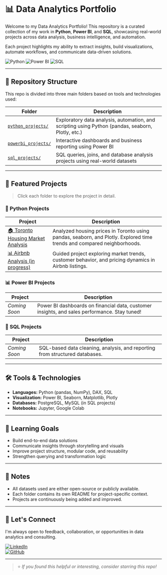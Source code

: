 # 📊 Data Analytics Portfolio

Welcome to my Data Analytics Portfolio! This repository is a curated collection of my work in **Python**, **Power BI**, and **SQL**, showcasing real-world projects across data analysis, business intelligence, and automation.

Each project highlights my ability to extract insights, build visualizations, automate workflows, and communicate data-driven solutions.

![Python](https://img.shields.io/badge/Python-Developer-informational?style=flat&logo=python&logoColor=white&color=blue)
![Power BI](https://img.shields.io/badge/Power%20BI-Analyst-yellow?logo=powerbi&logoColor=black)
![SQL](https://img.shields.io/badge/SQL-Querying-blueviolet?logo=postgresql)

---

## 📁 Repository Structure

This repo is divided into three main folders based on tools and technologies used:

| Folder | Description |
|--------|-------------|
| [`python_projects/`](./python_projects) | Exploratory data analysis, automation, and scripting using Python (pandas, seaborn, Plotly, etc.) |
| [`powerbi_projects/`](./powerbi_projects) | Interactive dashboards and business reporting using Power BI |
| [`sql_projects/`](./sql_projects) | SQL queries, joins, and database analysis projects using real-world datasets |

---

## 🚀 Featured Projects

> Click each folder to explore the project in detail.

### 🐍 Python Projects
| Project | Description |
|--------|-------------|
| [🏠 Toronto Housing Market Analysis](./python_projects/Toronto_Housing_Market_Analysis) | Analyzed housing prices in Toronto using pandas, seaborn, and Plotly. Explored time trends and compared neighborhoods. |
| [📊 Airbnb Analysis (in progress)](./python_projects/Airbnb_analysis) | Guided project exploring market trends, customer behavior, and pricing dynamics in Airbnb listings. |

### 📊 Power BI Projects
| Project | Description |
|--------|-------------|
| _Coming Soon_ | Power BI dashboards on financial data, customer insights, and sales performance. Stay tuned! |

### 🧩 SQL Projects
| Project | Description |
|--------|-------------|
| _Coming Soon_ | SQL-based data cleaning, analysis, and reporting from structured databases. |

---

## 🛠️ Tools & Technologies

- **Languages:** Python (pandas, NumPy), DAX, SQL
- **Visualization:** Power BI, Seaborn, Matplotlib, Plotly
- **Databases:** PostgreSQL, MySQL (in SQL projects)
- **Notebooks:** Jupyter, Google Colab

---

## 🎯 Learning Goals

- Build end-to-end data solutions
- Communicate insights through storytelling and visuals
- Improve project structure, modular code, and reusability
- Strengthen querying and transformation logic

---

## 📌 Notes

- All datasets used are either open-source or publicly available.
- Each folder contains its own README for project-specific context.
- Projects are continuously being added and improved.

---

## 🤝 Let's Connect

I'm always open to feedback, collaboration, or opportunities in data analytics and consulting.

[![LinkedIn](https://img.shields.io/badge/Connect-LinkedIn-blue?style=flat&logo=linkedin)](https://www.linkedin.com)  
[![GitHub](https://img.shields.io/badge/Follow-GitHub-black?style=flat&logo=github)](https://github.com)

---

> ⭐ *If you found this helpful or interesting, consider starring this repo!*
